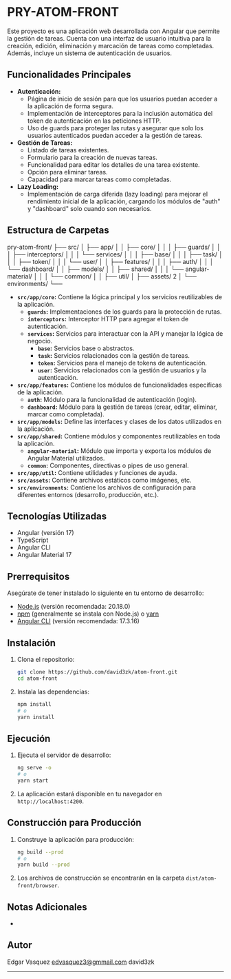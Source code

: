 # PRY-ATOM-FRONT

Este proyecto es una aplicación web desarrollada con Angular que permite la gestión de tareas. Cuenta con una interfaz de usuario intuitiva para la creación, edición, eliminación y marcación de tareas como completadas. Además, incluye un sistema de autenticación de usuarios.

## Funcionalidades Principales

* **Autenticación:**
    * Página de inicio de sesión para que los usuarios puedan acceder a la aplicación de forma segura.
    * Implementación de interceptores para la inclusión automática del token de autenticación en las peticiones HTTP.
    * Uso de guards para proteger las rutas y asegurar que solo los usuarios autenticados puedan acceder a la gestión de tareas.
* **Gestión de Tareas:**
    * Listado de tareas existentes.
    * Formulario para la creación de nuevas tareas.
    * Funcionalidad para editar los detalles de una tarea existente.
    * Opción para eliminar tareas.
    * Capacidad para marcar tareas como completadas.
* **Lazy Loading:**
    * Implementación de carga diferida (lazy loading) para mejorar el rendimiento inicial de la aplicación, cargando los módulos de "auth" y "dashboard" solo cuando son necesarios.

## Estructura de Carpetas

pry-atom-front/
├── src/
│   ├── app/
│   │   ├── core/
│   │   │   ├── guards/
│   │   │   ├── interceptors/
│   │   │   └── services/
│   │   │       ├── base/
│   │   │       ├── task/
│   │   │       ├── token/
│   │   │       └── user/
│   │   ├── features/
│   │   │   ├── auth/
│   │   │   └── dashboard/
│   │   ├── models/
│   │   ├── shared/
│   │   │   └── angular-material/
│   │   │   └── common/
│   │   ├── util/
│   ├── assets/ 2 
│   └── environments/
└── 

* **`src/app/core`:** Contiene la lógica principal y los servicios reutilizables de la aplicación.
    * **`guards`:** Implementaciones de los guards para la protección de rutas.
    * **`interceptors`:** Interceptor HTTP para agregar el token de autenticación.
    * **`services`:** Servicios para interactuar con la API y manejar la lógica de negocio.
        * **`base`:** Servicios base o abstractos.
        * **`task`:** Servicios relacionados con la gestión de tareas.
        * **`token`:** Servicios para el manejo de tokens de autenticación.
        * **`user`:** Servicios relacionados con la gestión de usuarios y la autenticación.
* **`src/app/features`:** Contiene los módulos de funcionalidades específicas de la aplicación.
    * **`auth`:** Módulo para la funcionalidad de autenticación (login).
    * **`dashboard`:** Módulo para la gestión de tareas (crear, editar, eliminar, marcar como completada).
* **`src/app/models`:** Define las interfaces y clases de los datos utilizados en la aplicación.
* **`src/app/shared`:** Contiene módulos y componentes reutilizables en toda la aplicación.
    * **`angular-material`:** Módulo que importa y exporta los módulos de Angular Material utilizados.
    * **`common`:** Componentes, directivas o pipes de uso general.
* **`src/app/util`:** Contiene utilidades y funciones de ayuda.
* **`src/assets`:** Contiene archivos estáticos como imágenes, etc.
* **`src/environments`:** Contiene los archivos de configuración para diferentes entornos (desarrollo, producción, etc.).

## Tecnologías Utilizadas

* Angular (versión 17)
* TypeScript
* Angular CLI
* Angular Material 17

## Prerrequisitos

Asegúrate de tener instalado lo siguiente en tu entorno de desarrollo:

* [Node.js](https://nodejs.org/) (versión recomendada: 20.18.0)
* [npm](https://www.npmjs.com/) (generalmente se instala con Node.js) o [yarn](https://yarnpkg.com/)
* [Angular CLI](https://angular.io/cli) (versión recomendada: 17.3.16)

## Instalación

1.  Clona el repositorio:
    ```bash
    git clone https://github.com/david3zk/atom-front.git
    cd atom-front
    ```
2.  Instala las dependencias:
    ```bash
    npm install
    # o
    yarn install
    ```

## Ejecución

1.  Ejecuta el servidor de desarrollo:
    ```bash
    ng serve -o
    # o
    yarn start
    ```
2.  La aplicación estará disponible en tu navegador en `http://localhost:4200`.

## Construcción para Producción

1.  Construye la aplicación para producción:
    ```bash
    ng build --prod
    # o
    yarn build --prod
    ```
2.  Los archivos de construcción se encontrarán en la carpeta `dist/atom-front/browser`.

## Notas Adicionales

* 

## Autor

Edgar Vasquez
edvasquez3@gmmail.com
david3zk

---

